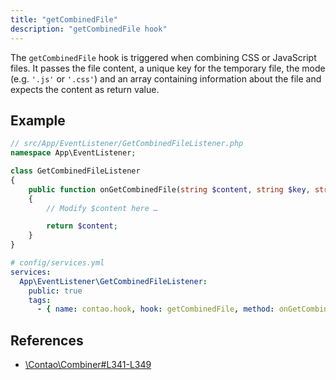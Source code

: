 ```yaml
---
title: "getCombinedFile"
description: "getCombinedFile hook"
---
```


The `getCombinedFile` hook is triggered when combining CSS or JavaScript files. 
It passes the file content, a unique key for the temporary file, the mode (e.g. 
`'.js'` or `'.css'`) and an array containing information about the file and expects 
the content as return value.

## Example

```php
// src/App/EventListener/GetCombinedFileListener.php
namespace App\EventListener;

class GetCombinedFileListener
{
    public function onGetCombinedFile(string $content, string $key, string $mode, array $file): string
    {
        // Modify $content here …

        return $content;
    }
}
```

```yml
# config/services.yml
services:
  App\EventListener\GetCombinedFileListener:
    public: true
    tags:
      - { name: contao.hook, hook: getCombinedFile, method: onGetCombinedFile }
```

## References

* [\Contao\Combiner#L341-L349](https://github.com/contao/contao/blob/4.7.6/core-bundle/src/Resources/contao/library/Contao/Combiner.php#L341-L349)
